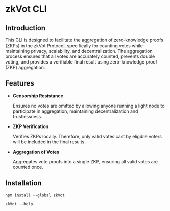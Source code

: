# zkVot CLI

## Introduction
This CLI is designed to facilitate the aggregation of zero-knowledge proofs (ZKPs) in the zkVot Protocol, specifically for counting votes while maintaining privacy, scalability, and decentralization. The aggregation process ensures that all votes are accurately counted, prevents double voting, and provides a verifiable final result using zero-knowledge proof (ZKP) aggregation.

## Features
- **Censorship Resistance**

  Ensures no votes are omitted by allowing anyone running a light node to participate in aggregation, maintaining decentralization and trustlessness.
- **ZKP Verification**

  Verifies ZKPs locally. Therefore, only valid votes cast by eligible voters will be included in the final results.
- **Aggregation of Votes**

  Aggregates vote proofs into a single ZKP, ensuring all valid votes are counted once.

## Installation

```
npm install --global zkVot
```
```
zkVot --help
```
